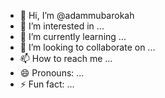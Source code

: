 - 👋 Hi, I’m @adammubarokah
- 👀 I’m interested in ...
- 🌱 I’m currently learning ...
- 💞️ I’m looking to collaborate on ...
- 📫 How to reach me ...
- 😄 Pronouns: ...
- ⚡ Fun fact: ...

<!---
adammubarokah/adammubarokah is a ✨ special ✨ repository because its `README.md` (this file) appears on your GitHub profile.
You can click the Preview link to take a look at your changes.
--->
